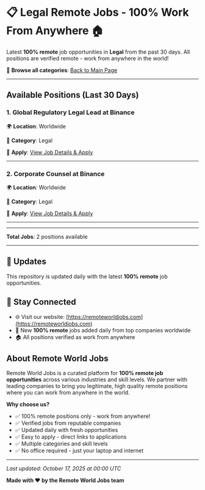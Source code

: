 # 📋 Legal Remote Jobs - 100% Work From Anywhere 🏠

Latest **100% remote** job opportunities in **Legal** from the past 30 days. All positions are verified remote - work from anywhere in the world!

🔗 **Browse all categories**: [Back to Main Page](README.md)

---

## Available Positions (Last 30 Days)

### 1. Global Regulatory Legal Lead at Binance

🌍 **Location**: Worldwide

📍 **Category**: Legal

🔗 **Apply**: [View Job Details & Apply](https://remoteworldjobs.com/global-regulatory-legal-lead-binance)

---

### 2. Corporate Counsel at Binance

🌍 **Location**: Worldwide

📍 **Category**: Legal

🔗 **Apply**: [View Job Details & Apply](https://remoteworldjobs.com/corporate-counsel-binance)

---


---

**Total Jobs**: 2 positions available

---

## 🔄 Updates

This repository is updated daily with the latest **100% remote** job opportunities.

## 📧 Stay Connected

- 🌐 Visit our website: [https://remoteworldjobs.com](https://remoteworldjobs.com)
- 💼 New **100% remote** jobs added daily from top companies worldwide
- 🏠 All positions verified as work from anywhere

## About Remote World Jobs

Remote World Jobs is a curated platform for **100% remote job opportunities** across various industries and skill levels. We partner with leading companies to bring you legitimate, high quality remote positions where you can work from anywhere in the world.

**Why choose us?**
- ✅ 100% remote positions only - work from anywhere!
- ✅ Verified jobs from reputable companies
- ✅ Updated daily with fresh opportunities
- ✅ Easy to apply - direct links to applications
- ✅ Multiple categories and skill levels
- ✅ No office required - just your laptop and internet

---

_Last updated: October 17, 2025 at 00:00 UTC_

**Made with ❤️ by the Remote World Jobs team**
